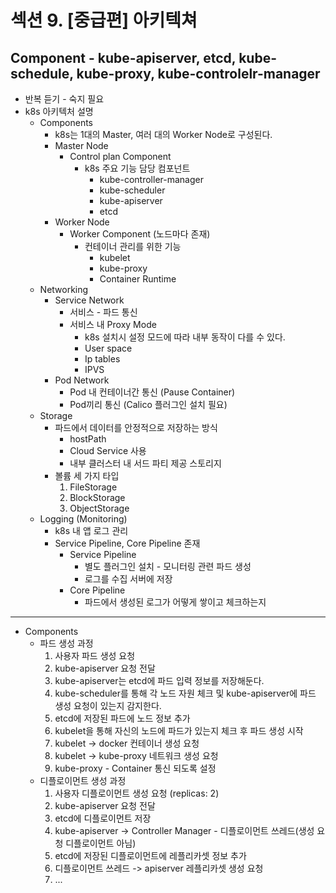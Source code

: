 # 섹션 9. [중급편] 아키텍쳐
## Component - kube-apiserver, etcd, kube-schedule, kube-proxy, kube-controlelr-manager
- 반복 듣기 - 숙지 필요
- k8s 아키텍처 설명
  - Components
    - k8s는 1대의 Master,  여러 대의 Worker Node로 구성된다.
    - Master Node
      - Control plan Component
        - k8s 주요 기능 담당 컴포넌트
          - kube-controller-manager
          - kube-scheduler
          - kube-apiserver
          - etcd
    - Worker Node
      - Worker Component (노드마다 존재)
        - 컨테이너 관리를 위한 기능
          - kubelet
          - kube-proxy
          - Container Runtime
  - Networking
    - Service Network
      - 서비스 - 파드 통신
      - 서비스 내 Proxy Mode
        - k8s 설치시 설정 모드에 따라 내부 동작이 다를 수 있다.
        - User space
        - Ip tables
        - IPVS
    - Pod Network
      - Pod 내 컨테이너간 통신 (Pause Container)
      - Pod끼리 통신 (Calico 플러그인 설치 필요)
  - Storage
    - 파드에서 데이터를 안정적으로 저장하는 방식
      - hostPath
      - Cloud Service 사용
      - 내부 클러스터 내 서드 파티 제공 스토리지
    - 볼륨 세 가지 타입
      1. FileStorage
      2. BlockStorage
      3. ObjectStorage
  - Logging (Monitoring)
    - k8s 내 앱 로그 관리
    - Service Pipeline, Core Pipeline 존재
      - Service Pipeline
        - 별도 플러그인 설치 - 모니터링 관련 파드 생성
        - 로그를 수집 서버에 저장 
      - Core Pipeline
        - 파드에서 생성된 로그가 어떻게 쌓이고 체크하는지 

---

- Components
  - 파드 생성 과정
    1. 사용자 파드 생성 요청
    2. kube-apiserver 요청 전달
    3. kube-apiserver는 etcd에 파드 입력 정보를 저장해둔다.
    4. kube-scheduler를 통해 각 노드 자원 체크 및 kube-apiserver에 파드 생성 요청이 있는지 감지한다.
    5. etcd에 저장된 파드에 노드 정보 추가
    6. kubelet을 통해 자신의 노드에 파드가 있는지 체크 후 파드 생성 시작
    7. kubelet -> docker 컨테이너 생성 요청
    8. kubelet -> kube-proxy 네트워크 생성 요청
    9. kube-proxy - Container 통신 되도록 설정
  - 디플로이먼트 생성 과정
    1. 사용자 디플로이먼트 생성 요청 (replicas: 2)
    2. kube-apiserver 요청 전달
    3. etcd에 디플로이먼트 저장 
    4. kube-apiserver -> Controller Manager - 디플로이먼트 쓰레드(생성 요청 디플로이먼트 아님)
    5. etcd에 저장된 디플로이먼트에 레플리카셋 정보 추가
    6. 디플로이먼트 쓰레드 -> apiserver 레플리카셋 생성 요청
    7. ...
